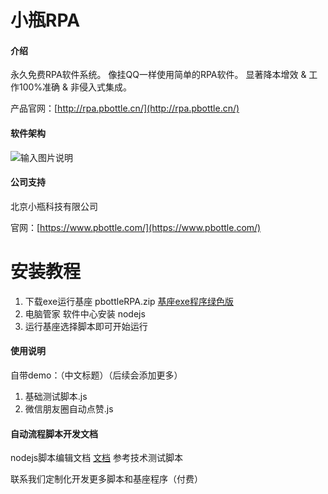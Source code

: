 #  小瓶RPA

#### 介绍
永久免费RPA软件系统。 像挂QQ一样使用简单的RPA软件。 显著降本增效 & 工作100%准确 & 非侵入式集成。

 产品官网：[http://rpa.pbottle.cn/](http://rpa.pbottle.cn/)

#### 软件架构

![输入图片说明](https://images.gitee.com/uploads/images/2021/1126/130823_ef4a3e3b_799608.png "2111021453106180e0566ebe4.png")


#### 公司支持

北京小瓶科技有限公司

 官网：[https://www.pbottle.com/](https://www.pbottle.com/)


# 安装教程

1.  下载exe运行基座  pbottleRPA.zip  [基座exe程序绿色版](https://gitee.com/pbottle/pbottle-rpa/releases)
2.  电脑管家 软件中心安装 nodejs
3.  运行基座选择脚本即可开始运行

#### 使用说明

自带demo：（中文标题）（后续会添加更多）
1.  基础测试脚本.js
2.  微信朋友圈自动点赞.js



#### 自动流程脚本开发文档

nodejs脚本编辑文档
[文档](https://gitee.com/pbottle/pbottle-rpa/blob/master/pbottleRPA.js)
参考技术测试脚本

联系我们定制化开发更多脚本和基座程序（付费）

